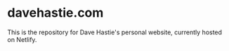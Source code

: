 # davehastie.com
This is the repository for Dave Hastie's personal website, currently hosted on Netlify.
